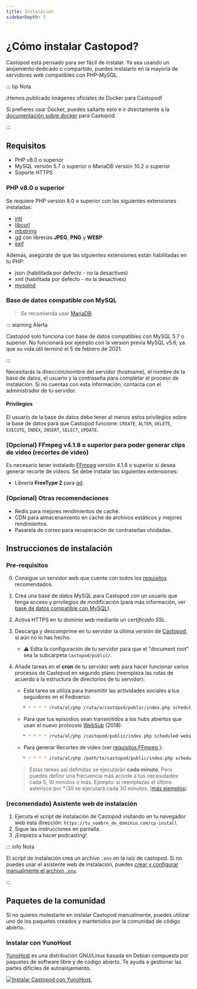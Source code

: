 ```yaml
---
title: Instalación
sidebarDepth: 3
---
```


# ¿Cómo instalar Castopod?

Castopod está pensado para ser fácil de instalar. Ya sea usando un alojamiento
dedicado o compartido, puedes instalarlo en la mayoría de servidores web
compatibles con PHP-MySQL.

::: tip Nota

¡Hemos publicado imágenes oficiales de Docker para Castopod!

Si prefieres usar Docker, puedes saltarte esto e ir directamente a la
[documentación sobre docker](./docker.md) para Castopod.

:::

## Requisitos

- PHP v8.0 o superior
- MySQL versión 5.7 o superior o MariaDB versión 10.2 o superior
- Soporte HTTPS

### PHP v8.0 o superior

Se requiere PHP versión 8.0 o superior con las siguientes extensiones
instaladas:

- [intl](https://php.net/manual/en/intl.requirements.php)
- [libcurl](https://php.net/manual/en/curl.requirements.php)
- [mbstring](https://php.net/manual/en/mbstring.installation.php)
- [gd](https://www.php.net/manual/en/image.installation.php) con librerias
  **JPEG**, **PNG** y **WEBP**.
- [exif](https://www.php.net/manual/en/exif.installation.php)

Además, asegúrate de que las siguientes extensiones están habilitadas en tu PHP:

- json (habilitada por defecto - no la desactives)
- xml (habilitada por defecto - no la desactives)
- [mysqlnd](https://php.net/manual/en/mysqlnd.install.php)

### Base de datos compatible con MySQL

> Se recomienda usar [MariaDB](https://mariadb.org).

::: warning Alerta

Castopod solo funciona con base de datos compatibles con MySQL 5.7 o superior.
No funcionará por ejemplo con la version previa MySQL v5.6, ya que su vida útil
terminó el 5 de febrero de 2021.

:::

Necesitarás la dirección/nombre del servidor (hostname), el nombre de la base de
datos, el usuario y la contraseña para completar el proceso de instalación. Si
no cuentas con esta información, contacta con el administrador de tu servidor.

#### Privilegios

El usuario de la base de datos debe tener al menos estos privilegios sobre la
base de datos para que Castopod funcione: `CREATE`, `ALTER`, `DELETE`,
`EXECUTE`, `INDEX`, `INSERT`, `SELECT`, `UPDATE`.

### (Opcional) FFmpeg v4.1.8 o superior para poder generar clips de vídeo (recortes de vídeo)

Es necesario tener instalado [FFmpeg](https://www.ffmpeg.org/) versión 4.1.8 o
superior si desea generar recorte de vídeos. Se debe instalar las siguientes
extensiones:

- Librería **FreeType 2** para
  [gd](https://www.php.net/manual/en/image.installation.php).

### (Opcional) Otras recomendaciones

- Redis para mejores rendimientos de caché.
- CDN para almacenamiento en caché de archivos estáticos y mejores rendimientos.
- Pasarela de correo para recuperación de contraseñas olvidadas.

## Instrucciones de instalación

### Pre-requisitos

0. Consigue un servidor web que cuente con todos los [requisitos](#requirements)
   recomendados.
1. Crea una base de datos MySQL para Castopod con un usuario que tenga acceso y
   privilegios de modificación (para más información, ver
   [base de datos compatible con MySQL](#mysql-compatible-database)).
2. Activa HTTPS en tu dominio web mediante un _certificado SSL_.
3. Descarga y descomprime en tu servidor la última versión de
   [Castopod](https://castopod.org/), si aún no lo has hecho.
   - ⚠️ Edita la configuración de tu servidor para que el "document root" sea la
     subcarpeta `castopod/public/`.
4. Añade tareas en el **cron** de tu servidor web para hacer funcionar varios
   procesos de Castopod en segundo plano (reemplaza las rutas de acuerdo a la
   estructura de directorios de tu servidor):

   - Esta tarea se utiliza para transmitir las actividades sociales a tus
     seguidores en el Fediverso:

   ```bash
      * * * * * /ruta/al/php /ruta/a/castopod/public/index.php scheduled-activities
   ```

   - Para que tus episodios sean transmitidos a los hubs abiertos que usan el
     nuevo protocolo [WebSub](https://en.wikipedia.org/wiki/WebSub) (2018):

   ```bash
      * * * * * /ruta/al/php /castopod/public/index.php scheduled-websub-publish
   ```

   - Para generar Recortes de video (ver
     [requisitos FFmpeg ](#ffmpeg-v418-or-higher-for-video-clips)):

   ```bash
      * * * * * /ruta/al/php /path/to/castopod/public/index.php scheduled-video-clips
   ```

   > Estas tareas así definidas se ejecutarán **cada minuto**. Pero puedes
   > definir una frecuencia más acorde a tus necesidades: cada 5, 10 minutos o
   > más. Ejemplo: si reemplazas el último asterisco por \*/30 se ejecutará cada
   > 30 minutos.
   > ([más ejemplos](https://blog.carreralinux.com.ar/2016/09/ejemplos-de-cron-tareas-linux/))

### (recomendado) Asistente web de instalación

1. Ejecuta el script de instalación de Castopod visitando en tu navegador web
   esta dirección: `https://tu_nombre_de_dominio.com/cp-install`
2. Sigue las instrucciones en pantalla.
3. ¡Empieza a hacer podcasting!

::: info Nota

El script de instalación crea un archivo `.env` en la raíz de castopod. Si no
puedes usar el asistente web de instalación, puedes
[crear y configurar manualmente el archivo `.env`](#alternative-manual-configuration).

:::

## Paquetes de la comunidad

Si no quieres molestarte en instalar Castopod manualmente, puedes utilizar uno
de los paquetes creados y mantenidos por la comunidad de código abierto.

### Instalar con YunoHost

[YunoHost](https://yunohost.org/) es una distribución GNU/Linux basada en Debian
compuesta por paquetes de software libre y de código abierto. Te ayuda a
gestionar las partes difíciles de autoalojamiento.

<div class="flex flex-wrap items-center gap-4">

<a href="https://install-app.yunohost.org/?app=castopod" target="_blank" rel="noopener noreferrer">
   <img src="https://install-app.yunohost.org/install-with-yunohost.svg" alt="Instalar Castopod con YunoHost." class="align-middle" />
</a>

<a href="https://github.com/YunoHost-Apps/castopod_ynh" target="_blank" rel="noopener noreferrer" class="inline-flex items-center px-4 py-[.3rem] mx-auto font-semibold text-center text-black rounded-md gap-x-1 border-2 border-solid border-[#333] hover:no-underline hover:bg-gray-100">

</div>
